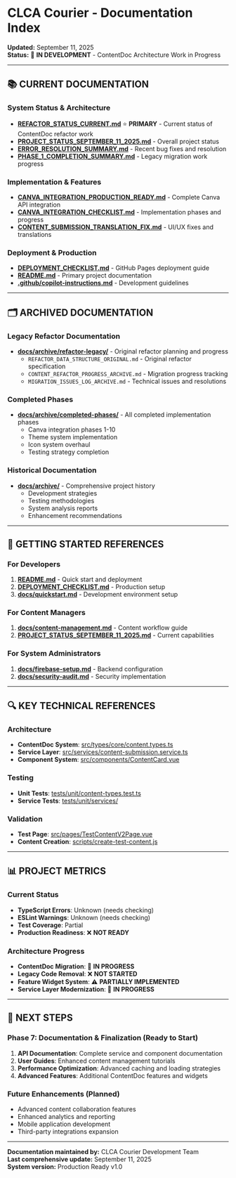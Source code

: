 # CLCA Courier - Documentation Index
**Updated:** September 11, 2025  
**Status:** 🚧 **IN DEVELOPMENT** - ContentDoc Architecture Work in Progress

---

## 📚 CURRENT DOCUMENTATION

### **System Status & Architecture**
- **[REFACTOR_STATUS_CURRENT.md](REFACTOR_STATUS_CURRENT.md)** ⭐ **PRIMARY** - Current status of ContentDoc refactor work
- **[PROJECT_STATUS_SEPTEMBER_11_2025.md](PROJECT_STATUS_SEPTEMBER_11_2025.md)** - Overall project status
- **[ERROR_RESOLUTION_SUMMARY.md](ERROR_RESOLUTION_SUMMARY.md)** - Recent bug fixes and resolution
- **[PHASE_1_COMPLETION_SUMMARY.md](PHASE_1_COMPLETION_SUMMARY.md)** - Legacy migration work progress

### **Implementation & Features**
- **[CANVA_INTEGRATION_PRODUCTION_READY.md](CANVA_INTEGRATION_PRODUCTION_READY.md)** - Complete Canva API integration
- **[CANVA_INTEGRATION_CHECKLIST.md](CANVA_INTEGRATION_CHECKLIST.md)** - Implementation phases and progress
- **[CONTENT_SUBMISSION_TRANSLATION_FIX.md](CONTENT_SUBMISSION_TRANSLATION_FIX.md)** - UI/UX fixes and translations

### **Deployment & Production**
- **[DEPLOYMENT_CHECKLIST.md](DEPLOYMENT_CHECKLIST.md)** - GitHub Pages deployment guide
- **[README.md](README.md)** - Primary project documentation
- **[.github/copilot-instructions.md](.github/copilot-instructions.md)** - Development guidelines

---

## 🗂️ ARCHIVED DOCUMENTATION

### **Legacy Refactor Documentation**
- **[docs/archive/refactor-legacy/](docs/archive/refactor-legacy/)** - Original refactor planning and progress
  - `REFACTOR_DATA_STRUCTURE_ORIGINAL.md` - Original refactor specification
  - `CONTENT_REFACTOR_PROGRESS_ARCHIVE.md` - Migration progress tracking
  - `MIGRATION_ISSUES_LOG_ARCHIVE.md` - Technical issues and resolutions

### **Completed Phases**
- **[docs/archive/completed-phases/](docs/archive/completed-phases/)** - All completed implementation phases
  - Canva integration phases 1-10
  - Theme system implementation
  - Icon system overhaul
  - Testing strategy completion

### **Historical Documentation**
- **[docs/archive/](docs/archive/)** - Comprehensive project history
  - Development strategies
  - Testing methodologies  
  - System analysis reports
  - Enhancement recommendations

---

## 🚀 GETTING STARTED REFERENCES

### **For Developers**
1. **[README.md](README.md)** - Quick start and deployment
2. **[DEPLOYMENT_CHECKLIST.md](DEPLOYMENT_CHECKLIST.md)** - Production setup
3. **[docs/quickstart.md](docs/quickstart.md)** - Development environment setup

### **For Content Managers**
1. **[docs/content-management.md](docs/content-management.md)** - Content workflow guide
2. **[PROJECT_STATUS_SEPTEMBER_11_2025.md](PROJECT_STATUS_SEPTEMBER_11_2025.md)** - Current capabilities

### **For System Administrators**
1. **[docs/firebase-setup.md](docs/firebase-setup.md)** - Backend configuration
2. **[docs/security-audit.md](docs/security-audit.md)** - Security implementation

---

## 🔍 KEY TECHNICAL REFERENCES

### **Architecture**
- **ContentDoc System**: [src/types/core/content.types.ts](src/types/core/content.types.ts)
- **Service Layer**: [src/services/content-submission.service.ts](src/services/content-submission.service.ts)
- **Component System**: [src/components/ContentCard.vue](src/components/ContentCard.vue)

### **Testing**
- **Unit Tests**: [tests/unit/content-types.test.ts](tests/unit/content-types.test.ts)
- **Service Tests**: [tests/unit/services/](tests/unit/services/)

### **Validation**
- **Test Page**: [src/pages/TestContentV2Page.vue](src/pages/TestContentV2Page.vue)
- **Content Creation**: [scripts/create-test-content.js](scripts/create-test-content.js)

---

## 📊 PROJECT METRICS

### **Current Status**
- **TypeScript Errors**: Unknown (needs checking)
- **ESLint Warnings**: Unknown (needs checking)
- **Test Coverage**: Partial
- **Production Readiness**: ❌ **NOT READY**

### **Architecture Progress**
- **ContentDoc Migration**: 🚧 **IN PROGRESS**
- **Legacy Code Removal**: ❌ **NOT STARTED**
- **Feature Widget System**: ⚠️ **PARTIALLY IMPLEMENTED**
- **Service Layer Modernization**: 🚧 **IN PROGRESS**

---

## 🎯 NEXT STEPS

### **Phase 7: Documentation & Finalization** (Ready to Start)
1. **API Documentation**: Complete service and component documentation
2. **User Guides**: Enhanced content management tutorials
3. **Performance Optimization**: Advanced caching and loading strategies
4. **Advanced Features**: Additional ContentDoc features and widgets

### **Future Enhancements** (Planned)
- Advanced content collaboration features
- Enhanced analytics and reporting
- Mobile application development
- Third-party integrations expansion

---

**Documentation maintained by:** CLCA Courier Development Team  
**Last comprehensive update:** September 11, 2025  
**System version:** Production Ready v1.0
